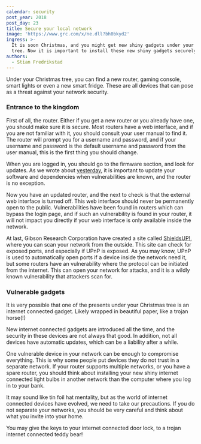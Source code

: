 ```yaml
---
calendar: security
post_year: 2018
post_day: 23
title: Secure your local network
image: 'https://www.grc.com/x/ne.dll?bh0bkyd2'
ingress: >-
  It is soon Christmas, and you might get new shiny gadgets under your Christmas
  tree. Now it is important to install these new shiny gadgets securely.
authors:
  - Stian Fredrikstad
---
```

Under your Christmas tree, you can find a new router, gaming console, smart lights or even a new smart fridge.
These are all devices that can pose as a threat against your network security.

### Entrance to the kingdom

First of all, the router. 
Either if you get a new router or you already have one, you should make sure it is secure.
Most routers have a web interface, and if you are not familiar with it, you should consult your user manual to find it.
The router will prompt you for a username and password, and if your username and password is the default username and password from the user manual, this is the first thing you should change.

When you are logged in, you should go to the firmware section, and look for updates.
As we wrote about [yesterday](https://security.christmas/2018/22), it is important to update your software and dependencies when vulnerabilities are known, and the router is no exception.

Now you have an updated router, and the next to check is that the external web interface is turned off.
This web interface should never be permanently open to the public.
Vulnerabilities have been found in routers which can bypass the login page, and if such an vulnerability is found in your router, it will not impact you directly if your web interface is only available inside the network.

At last, Gibson Research Corporation have created a site called [ShieldsUP!](https://www.grc.com/x/ne.dll?bh0bkyd2), where you can scan your network from the outside.
This site can check for exposed ports, and especially if UPnP is exposed.
As you may know, UPnP is used to automatically open ports if a device inside the network need it, but some routers have an vulnerability where the protocol can be initiated from the internet.
This can open your network for attacks, and it is a wildly known vulnerability that attackers scan for.

### Vulnerable gadgets

It is very possible that one of the presents under your Christmas tree is an internet connected gadget.
Likely wrapped in beautiful paper, like a trojan horse(!)

New internet connected gadgets are introduced all the time, and the security in these devices are not always that good.
In addition, not all devices have automatic updates, which can be a liability after a while.

One vulnerable device in your network can be enough to compromise everything. 
This is why some people put devices they do not trust in a separate network.
If your router supports multiple networks, or you have a spare router, you should think about installing your new shiny internet connected light bulbs in another network than the computer where you log in to your bank.

It may sound like tin foil hat mentality, but as the world of internet connected devices have evolved, we need to take our precautions.
If you do not separate your networks, you should be very careful and think about what you invite into your home.

You may give the keys to your internet connected door lock, to a trojan internet connected teddy bear!
 
